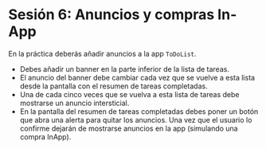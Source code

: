 # Sesión 6: Anuncios y compras In-App

En la práctica deberás añadir anuncios a la app `ToDoList`.
  
- Debes añadir un banner en la parte inferior de la lista de tareas. 
- El anuncio del banner debe cambiar cada vez que se vuelve a esta
  lista desde la pantalla con el resumen de tareas completadas.
- Una de cada cinco veces que se vuelva a esta lista de tareas debe
  mostrarse un anuncio intersticial.
- En la pantalla del resumen de tareas completadas debes poner un
  botón que abra una alerta para quitar los anuncios. Una vez que el
  usuario lo confirme dejarán de mostrarse anuncios en la app
  (simulando una compra InApp).


